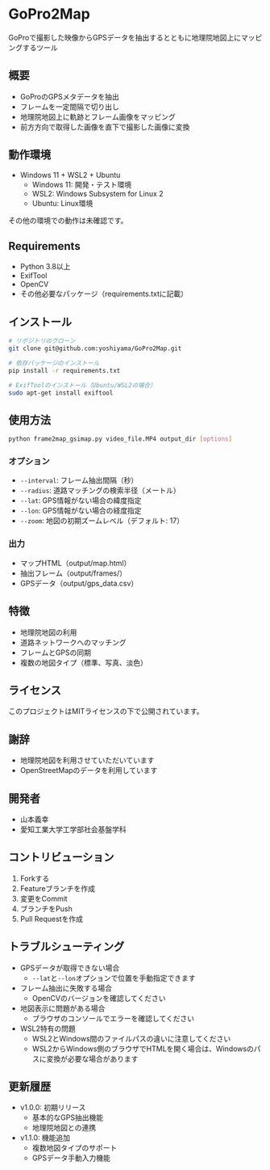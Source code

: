 # GoPro2Map

GoProで撮影した映像からGPSデータを抽出するとともに地理院地図上にマッピングするツール

## 概要
- GoProのGPSメタデータを抽出
- フレームを一定間隔で切り出し
- 地理院地図上に軌跡とフレーム画像をマッピング
- 前方方向で取得した画像を直下で撮影した画像に変換

## 動作環境
- Windows 11 + WSL2 + Ubuntu
  - Windows 11: 開発・テスト環境
  - WSL2: Windows Subsystem for Linux 2
  - Ubuntu: Linux環境

その他の環境での動作は未確認です。

## Requirements
- Python 3.8以上
- ExifTool
- OpenCV
- その他必要なパッケージ（requirements.txtに記載）

## インストール
```bash
# リポジトリのクローン
git clone git@github.com:yoshiyama/GoPro2Map.git

# 依存パッケージのインストール
pip install -r requirements.txt

# ExifToolのインストール（Ubuntu/WSL2の場合）
sudo apt-get install exiftool
```

## 使用方法
```bash
python frame2map_gsimap.py video_file.MP4 output_dir [options]
```

### オプション
- `--interval`: フレーム抽出間隔（秒）
- `--radius`: 道路マッチングの検索半径（メートル）
- `--lat`: GPS情報がない場合の緯度指定
- `--lon`: GPS情報がない場合の経度指定
- `--zoom`: 地図の初期ズームレベル（デフォルト: 17）

### 出力
- マップHTML（output/map.html）
- 抽出フレーム（output/frames/）
- GPSデータ（output/gps_data.csv）

## 特徴
- 地理院地図の利用
- 道路ネットワークへのマッチング
- フレームとGPSの同期
- 複数の地図タイプ（標準、写真、淡色）

## ライセンス
このプロジェクトはMITライセンスの下で公開されています。

## 謝辞
- 地理院地図を利用させていただいています
- OpenStreetMapのデータを利用しています

## 開発者
- 山本義幸
- 愛知工業大学工学部社会基盤学科

## コントリビューション
1. Forkする
2. Featureブランチを作成
3. 変更をCommit
4. ブランチをPush
5. Pull Requestを作成

## トラブルシューティング
- GPSデータが取得できない場合
  - `--lat`と`--lon`オプションで位置を手動指定できます
- フレーム抽出に失敗する場合
  - OpenCVのバージョンを確認してください
- 地図表示に問題がある場合
  - ブラウザのコンソールでエラーを確認してください
- WSL2特有の問題
  - WSL2とWindows間のファイルパスの違いに注意してください
  - WSL2からWindows側のブラウザでHTMLを開く場合は、Windowsのパスに変換が必要な場合があります

## 更新履歴
- v1.0.0: 初期リリース
  - 基本的なGPS抽出機能
  - 地理院地図との連携
- v1.1.0: 機能追加
  - 複数地図タイプのサポート
  - GPSデータ手動入力機能
